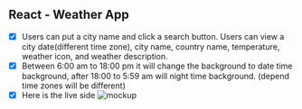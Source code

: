 ## React - Weather App

- [x] Users can put a city name and click a search button. Users can view a city date(different time zone), city name, country name, temperature, weather icon, and weather description.
- [x] Between 6:00 am to 18:00 pm it will change the background to date time background, after 18:00 to 5:59 am will night time background. (depend time zones will be different)
- [x] Here is the live side
      <img src="public/v8.jpg" alt="mockup">
